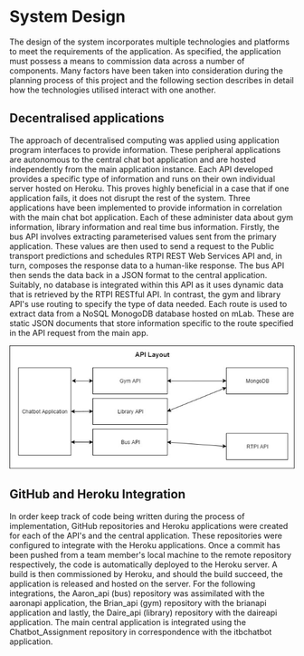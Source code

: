 # System Design

The design of the system incorporates multiple technologies and platforms to meet the requirements of the application. As specified, the application must possess a means to commission data across a number of components. Many factors have been taken into consideration during the planning process of this project and the following section describes in detail how the technologies utilised interact with one another.

## Decentralised applications 
The approach of decentralised computing was applied using application program interfaces to provide information. These peripheral applications are autonomous to the central chat bot application and are hosted independently from the main application instance. Each API developed provides a specific type of information and runs on their own individual server hosted on Heroku. This proves highly beneficial in a case that if one application fails, it does not disrupt the rest of the system. Three applications have been implemented to provide information in correlation with the main chat bot application. Each of these administer data about gym information, library information and real time bus information.
Firstly, the bus API involves extracting parameterised values sent from the primary application. These values are then used to send a request to the Public transport predictions and schedules RTPI REST Web Services API and, in turn, composes the response data to a human-like response. The bus API then sends the data back in a JSON format to the central application. Suitably, no database is integrated within this API as it uses dynamic data that is retrieved by the RTPI RESTful API.
In contrast, the gym and library API's use routing to specify the type of data needed. Each route is used to extract data from a NoSQL MonogoDB database hosted on mLab. These are static JSON documents that store information specific to the route specified in the API request from the main app.

![API Topology. \label{Design structure of API's}](04_assets/04_system_design/api_layout.jpg)

## GitHub and Heroku Integration
In order keep track of code being written during the process of implementation, GitHub repositories and Heroku applications were created for each of the API's and the central application. These repositories were configured to integrate with the Heroku applications. Once a commit has been pushed from a team member's local machine to the remote repository respectively, the code is automatically deployed to the Heroku server. A build is then commissioned by Heroku, and should the build succeed, the application is released and hosted on the server. For the following integrations, the Aaron_api (bus) repository was assimilated with the aaronapi application, the Brian_api (gym) repository with the brianapi application and lastly, the Daire_api (library) repository with the daireapi application. The main central application is integrated using the Chatbot_Assignment repository in correspondence with the itbchatbot application.

